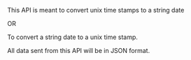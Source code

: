 This API is meant to convert unix time stamps to a string date

OR

To convert a string date to a unix time stamp.

All data sent from this API will be in JSON format.